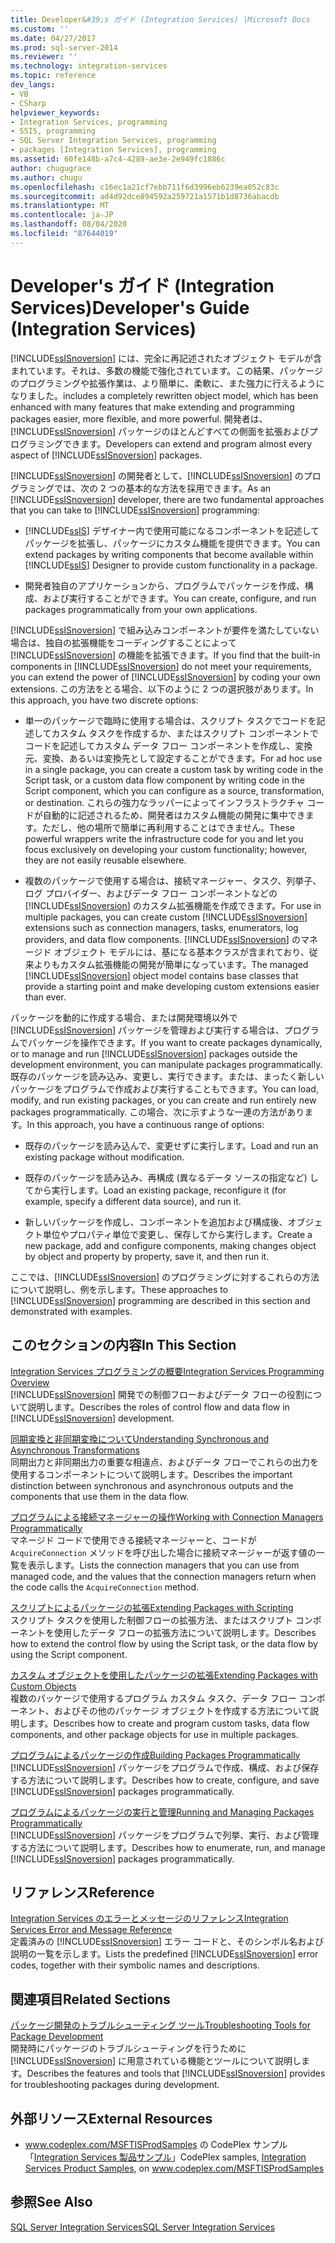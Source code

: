 ```yaml
---
title: Developer&#39;s ガイド (Integration Services) |Microsoft Docs
ms.custom: ''
ms.date: 04/27/2017
ms.prod: sql-server-2014
ms.reviewer: ''
ms.technology: integration-services
ms.topic: reference
dev_langs:
- VB
- CSharp
helpviewer_keywords:
- Integration Services, programming
- SSIS, programming
- SQL Server Integration Services, programming
- packages [Integration Services], programming
ms.assetid: 60fe148b-a7c4-4289-ae3e-2e949fc1886c
author: chugugrace
ms.author: chugu
ms.openlocfilehash: c16ec1a21cf7ebb711f6d3996eb6239ea052c83c
ms.sourcegitcommit: ad4d92dce894592a259721a1571b1d8736abacdb
ms.translationtype: MT
ms.contentlocale: ja-JP
ms.lasthandoff: 08/04/2020
ms.locfileid: "87644019"
---
```

# <a name="developer39s-guide-integration-services"></a><span data-ttu-id="d622c-102">Developer&#39;s ガイド (Integration Services)</span><span class="sxs-lookup"><span data-stu-id="d622c-102">Developer&#39;s Guide (Integration Services)</span></span>
  [!INCLUDE[ssISnoversion](../includes/ssisnoversion-md.md)] <span data-ttu-id="d622c-103">には、完全に再記述されたオブジェクト モデルが含まれています。それは、多数の機能で強化されています。この結果、パッケージのプログラミングや拡張作業は、より簡単に、柔軟に、また強力に行えるようになりました。</span><span class="sxs-lookup"><span data-stu-id="d622c-103">includes a completely rewritten object model, which has been enhanced with many features that make extending and programming packages easier, more flexible, and more powerful.</span></span> <span data-ttu-id="d622c-104">開発者は、[!INCLUDE[ssISnoversion](../includes/ssisnoversion-md.md)] パッケージのほとんどすべての側面を拡張およびプログラミングできます。</span><span class="sxs-lookup"><span data-stu-id="d622c-104">Developers can extend and program almost every aspect of [!INCLUDE[ssISnoversion](../includes/ssisnoversion-md.md)] packages.</span></span>  
  
 <span data-ttu-id="d622c-105">[!INCLUDE[ssISnoversion](../includes/ssisnoversion-md.md)] の開発者として、[!INCLUDE[ssISnoversion](../includes/ssisnoversion-md.md)] のプログラミングでは、次の 2 つの基本的な方法を採用できます。</span><span class="sxs-lookup"><span data-stu-id="d622c-105">As an [!INCLUDE[ssISnoversion](../includes/ssisnoversion-md.md)] developer, there are two fundamental approaches that you can take to [!INCLUDE[ssISnoversion](../includes/ssisnoversion-md.md)] programming:</span></span>  
  
-   <span data-ttu-id="d622c-106">[!INCLUDE[ssIS](../includes/ssis-md.md)] デザイナー内で使用可能になるコンポーネントを記述してパッケージを拡張し、パッケージにカスタム機能を提供できます。</span><span class="sxs-lookup"><span data-stu-id="d622c-106">You can extend packages by writing components that become available within [!INCLUDE[ssIS](../includes/ssis-md.md)] Designer to provide custom functionality in a package.</span></span>  
  
-   <span data-ttu-id="d622c-107">開発者独自のアプリケーションから、プログラムでパッケージを作成、構成、および実行することができます。</span><span class="sxs-lookup"><span data-stu-id="d622c-107">You can create, configure, and run packages programmatically from your own applications.</span></span>  
  
 <span data-ttu-id="d622c-108">[!INCLUDE[ssISnoversion](../includes/ssisnoversion-md.md)] で組み込みコンポーネントが要件を満たしていない場合は、独自の拡張機能をコーディングすることによって [!INCLUDE[ssISnoversion](../includes/ssisnoversion-md.md)] の機能を拡張できます。</span><span class="sxs-lookup"><span data-stu-id="d622c-108">If you find that the built-in components in [!INCLUDE[ssISnoversion](../includes/ssisnoversion-md.md)] do not meet your requirements, you can extend the power of [!INCLUDE[ssISnoversion](../includes/ssisnoversion-md.md)] by coding your own extensions.</span></span> <span data-ttu-id="d622c-109">この方法をとる場合、以下のように 2 つの選択肢があります。</span><span class="sxs-lookup"><span data-stu-id="d622c-109">In this approach, you have two discrete options:</span></span>  
  
-   <span data-ttu-id="d622c-110">単一のパッケージで臨時に使用する場合は、スクリプト タスクでコードを記述してカスタム タスクを作成するか、またはスクリプト コンポーネントでコードを記述してカスタム データ フロー コンポーネントを作成し、変換元、変換、あるいは変換先として設定することができます。</span><span class="sxs-lookup"><span data-stu-id="d622c-110">For ad hoc use in a single package, you can create a custom task by writing code in the Script task, or a custom data flow component by writing code in the Script component, which you can configure as a source, transformation, or destination.</span></span> <span data-ttu-id="d622c-111">これらの強力なラッパーによってインフラストラクチャ コードが自動的に記述されるため、開発者はカスタム機能の開発に集中できます。ただし、他の場所で簡単に再利用することはできません。</span><span class="sxs-lookup"><span data-stu-id="d622c-111">These powerful wrappers write the infrastructure code for you and let you focus exclusively on developing your custom functionality; however, they are not easily reusable elsewhere.</span></span>  
  
-   <span data-ttu-id="d622c-112">複数のパッケージで使用する場合は、接続マネージャー、タスク、列挙子、ログ プロバイダー、およびデータ フロー コンポーネントなどの [!INCLUDE[ssISnoversion](../includes/ssisnoversion-md.md)] のカスタム拡張機能を作成できます。</span><span class="sxs-lookup"><span data-stu-id="d622c-112">For use in multiple packages, you can create custom [!INCLUDE[ssISnoversion](../includes/ssisnoversion-md.md)] extensions such as connection managers, tasks, enumerators, log providers, and data flow components.</span></span> <span data-ttu-id="d622c-113">[!INCLUDE[ssISnoversion](../includes/ssisnoversion-md.md)] のマネージド オブジェクト モデルには、基になる基本クラスが含まれており、従来よりもカスタム拡張機能の開発が簡単になっています。</span><span class="sxs-lookup"><span data-stu-id="d622c-113">The managed [!INCLUDE[ssISnoversion](../includes/ssisnoversion-md.md)] object model contains base classes that provide a starting point and make developing custom extensions easier than ever.</span></span>  
  
 <span data-ttu-id="d622c-114">パッケージを動的に作成する場合、または開発環境以外で [!INCLUDE[ssISnoversion](../includes/ssisnoversion-md.md)] パッケージを管理および実行する場合は、プログラムでパッケージを操作できます。</span><span class="sxs-lookup"><span data-stu-id="d622c-114">If you want to create packages dynamically, or to manage and run [!INCLUDE[ssISnoversion](../includes/ssisnoversion-md.md)] packages outside the development environment, you can manipulate packages programmatically.</span></span> <span data-ttu-id="d622c-115">既存のパッケージを読み込み、変更し、実行できます。または、まったく新しいパッケージをプログラムで作成および実行することもできます。</span><span class="sxs-lookup"><span data-stu-id="d622c-115">You can load, modify, and run existing packages, or you can create and run entirely new packages programmatically.</span></span> <span data-ttu-id="d622c-116">この場合、次に示すような一連の方法があります。</span><span class="sxs-lookup"><span data-stu-id="d622c-116">In this approach, you have a continuous range of options:</span></span>  
  
-   <span data-ttu-id="d622c-117">既存のパッケージを読み込んで、変更せずに実行します。</span><span class="sxs-lookup"><span data-stu-id="d622c-117">Load and run an existing package without modification.</span></span>  
  
-   <span data-ttu-id="d622c-118">既存のパッケージを読み込み、再構成 (異なるデータ ソースの指定など) してから実行します。</span><span class="sxs-lookup"><span data-stu-id="d622c-118">Load an existing package, reconfigure it (for example, specify a different data source), and run it.</span></span>  
  
-   <span data-ttu-id="d622c-119">新しいパッケージを作成し、コンポーネントを追加および構成後、オブジェクト単位やプロパティ単位で変更し、保存してから実行します。</span><span class="sxs-lookup"><span data-stu-id="d622c-119">Create a new package, add and configure components, making changes object by object and property by property, save it, and then run it.</span></span>  
  
 <span data-ttu-id="d622c-120">ここでは、[!INCLUDE[ssISnoversion](../includes/ssisnoversion-md.md)] のプログラミングに対するこれらの方法について説明し、例を示します。</span><span class="sxs-lookup"><span data-stu-id="d622c-120">These approaches to [!INCLUDE[ssISnoversion](../includes/ssisnoversion-md.md)] programming are described in this section and demonstrated with examples.</span></span>  
  
## <a name="in-this-section"></a><span data-ttu-id="d622c-121">このセクションの内容</span><span class="sxs-lookup"><span data-stu-id="d622c-121">In This Section</span></span>  
 [<span data-ttu-id="d622c-122">Integration Services プログラミングの概要</span><span class="sxs-lookup"><span data-stu-id="d622c-122">Integration Services Programming Overview</span></span>](integration-services-programming-overview.md)  
 <span data-ttu-id="d622c-123">[!INCLUDE[ssISnoversion](../includes/ssisnoversion-md.md)] 開発での制御フローおよびデータ フローの役割について説明します。</span><span class="sxs-lookup"><span data-stu-id="d622c-123">Describes the roles of control flow and data flow in [!INCLUDE[ssISnoversion](../includes/ssisnoversion-md.md)] development.</span></span>  
  
 [<span data-ttu-id="d622c-124">同期変換と非同期変換について</span><span class="sxs-lookup"><span data-stu-id="d622c-124">Understanding Synchronous and Asynchronous Transformations</span></span>](understanding-synchronous-and-asynchronous-transformations.md)  
 <span data-ttu-id="d622c-125">同期出力と非同期出力の重要な相違点、およびデータ フローでこれらの出力を使用するコンポーネントについて説明します。</span><span class="sxs-lookup"><span data-stu-id="d622c-125">Describes the important distinction between synchronous and asynchronous outputs and the components that use them in the data flow.</span></span>  
  
 [<span data-ttu-id="d622c-126">プログラムによる接続マネージャーの操作</span><span class="sxs-lookup"><span data-stu-id="d622c-126">Working with Connection Managers Programmatically</span></span>](working-with-connection-managers-programmatically.md)  
 <span data-ttu-id="d622c-127">マネージド コードで使用できる接続マネージャーと、コードが `AcquireConnection` メソッドを呼び出した場合に接続マネージャーが返す値の一覧を表示します。</span><span class="sxs-lookup"><span data-stu-id="d622c-127">Lists the connection managers that you can use from managed code, and the values that the connection managers return when the code calls the `AcquireConnection` method.</span></span>  
  
 [<span data-ttu-id="d622c-128">スクリプトによるパッケージの拡張</span><span class="sxs-lookup"><span data-stu-id="d622c-128">Extending Packages with Scripting</span></span>](extending-packages-scripting/extending-packages-with-scripting.md)  
 <span data-ttu-id="d622c-129">スクリプト タスクを使用した制御フローの拡張方法、またはスクリプト コンポーネントを使用したデータ フローの拡張方法について説明します。</span><span class="sxs-lookup"><span data-stu-id="d622c-129">Describes how to extend the control flow by using the Script task, or the data flow by using the Script component.</span></span>  
  
 [<span data-ttu-id="d622c-130">カスタム オブジェクトを使用したパッケージの拡張</span><span class="sxs-lookup"><span data-stu-id="d622c-130">Extending Packages with Custom Objects</span></span>](extending-packages-custom-objects/extending-packages-with-custom-objects.md)  
 <span data-ttu-id="d622c-131">複数のパッケージで使用するプログラム カスタム タスク、データ フロー コンポーネント、およびその他のパッケージ オブジェクトを作成する方法について説明します。</span><span class="sxs-lookup"><span data-stu-id="d622c-131">Describes how to create and program custom tasks, data flow components, and other package objects for use in multiple packages.</span></span>  
  
 [<span data-ttu-id="d622c-132">プログラムによるパッケージの作成</span><span class="sxs-lookup"><span data-stu-id="d622c-132">Building Packages Programmatically</span></span>](building-packages-programmatically/building-packages-programmatically.md)  
 <span data-ttu-id="d622c-133">[!INCLUDE[ssISnoversion](../includes/ssisnoversion-md.md)] パッケージをプログラムで作成、構成、および保存する方法について説明します。</span><span class="sxs-lookup"><span data-stu-id="d622c-133">Describes how to create, configure, and save [!INCLUDE[ssISnoversion](../includes/ssisnoversion-md.md)] packages programmatically.</span></span>  
  
 [<span data-ttu-id="d622c-134">プログラムによるパッケージの実行と管理</span><span class="sxs-lookup"><span data-stu-id="d622c-134">Running and Managing Packages Programmatically</span></span>](run-manage-packages-programmatically/running-and-managing-packages-programmatically.md)  
 <span data-ttu-id="d622c-135">[!INCLUDE[ssISnoversion](../includes/ssisnoversion-md.md)] パッケージをプログラムで列挙、実行、および管理する方法について説明します。</span><span class="sxs-lookup"><span data-stu-id="d622c-135">Describes how to enumerate, run, and manage [!INCLUDE[ssISnoversion](../includes/ssisnoversion-md.md)] packages programmatically.</span></span>  
  
## <a name="reference"></a><span data-ttu-id="d622c-136">リファレンス</span><span class="sxs-lookup"><span data-stu-id="d622c-136">Reference</span></span>  
 [<span data-ttu-id="d622c-137">Integration Services のエラーとメッセージのリファレンス</span><span class="sxs-lookup"><span data-stu-id="d622c-137">Integration Services Error and Message Reference</span></span>](integration-services-error-and-message-reference.md)  
 <span data-ttu-id="d622c-138">定義済みの [!INCLUDE[ssISnoversion](../includes/ssisnoversion-md.md)] エラー コードと、そのシンボル名および説明の一覧を示します。</span><span class="sxs-lookup"><span data-stu-id="d622c-138">Lists the predefined [!INCLUDE[ssISnoversion](../includes/ssisnoversion-md.md)] error codes, together with their symbolic names and descriptions.</span></span>  
  
## <a name="related-sections"></a><span data-ttu-id="d622c-139">関連項目</span><span class="sxs-lookup"><span data-stu-id="d622c-139">Related Sections</span></span>  
 [<span data-ttu-id="d622c-140">パッケージ開発のトラブルシューティング ツール</span><span class="sxs-lookup"><span data-stu-id="d622c-140">Troubleshooting Tools for Package Development</span></span>](troubleshooting/troubleshooting-tools-for-package-development.md)  
 <span data-ttu-id="d622c-141">開発時にパッケージのトラブルシューティングを行うために [!INCLUDE[ssISnoversion](../includes/ssisnoversion-md.md)] に用意されている機能とツールについて説明します。</span><span class="sxs-lookup"><span data-stu-id="d622c-141">Describes the features and tools that [!INCLUDE[ssISnoversion](../includes/ssisnoversion-md.md)] provides for troubleshooting packages during development.</span></span>  
  
## <a name="external-resources"></a><span data-ttu-id="d622c-142">外部リソース</span><span class="sxs-lookup"><span data-stu-id="d622c-142">External Resources</span></span>  
  
-   <span data-ttu-id="d622c-143">www.codeplex.com/MSFTISProdSamples の CodePlex サンプル「[Integration Services 製品サンプル](https://go.microsoft.com/fwlink/?LinkID=131204)」</span><span class="sxs-lookup"><span data-stu-id="d622c-143">CodePlex samples, [Integration Services Product Samples](https://go.microsoft.com/fwlink/?LinkID=131204), on www.codeplex.com/MSFTISProdSamples</span></span>  
  
## <a name="see-also"></a><span data-ttu-id="d622c-144">参照</span><span class="sxs-lookup"><span data-stu-id="d622c-144">See Also</span></span>  
 [<span data-ttu-id="d622c-145">SQL Server Integration Services</span><span class="sxs-lookup"><span data-stu-id="d622c-145">SQL Server Integration Services</span></span>](sql-server-integration-services.md)  
  
  
